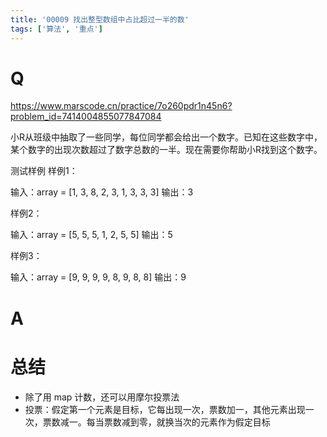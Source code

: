```yaml
---
title: '00009 找出整型数组中占比超过一半的数'
tags: ['算法', '重点']
---
```


# Q

https://www.marscode.cn/practice/7o260pdr1n45n6?problem_id=7414004855077847084

小R从班级中抽取了一些同学，每位同学都会给出一个数字。已知在这些数字中，某个数字的出现次数超过了数字总数的一半。现在需要你帮助小R找到这个数字。

测试样例
样例1：

输入：array = [1, 3, 8, 2, 3, 1, 3, 3, 3]
输出：3

样例2：

输入：array = [5, 5, 5, 1, 2, 5, 5]
输出：5

样例3：

输入：array = [9, 9, 9, 9, 8, 9, 8, 8]
输出：9

# A



# 总结

- 除了用 map 计数，还可以用摩尔投票法
- 投票：假定第一个元素是目标，它每出现一次，票数加一，其他元素出现一次，票数减一。每当票数减到零，就换当次的元素作为假定目标

<script>
  // function func(arr) {
  //   const map = new Map()
  //   const len = arr.length
  //   for(let x of arr) {
  //     const count = (map.get(x) || 0) + 1
  //     if (count > len / 2) return x
  //     map.set(x, count)
  //   }
  // }
  function func(arr) {
    let count = 0
    let res = null
    for (let x of arr) {
      if (count === 0) {
        res = x
        count ++
      } else if (x === res) {
        count ++
      } else {
        count --
      }
    }
    return res
  }
  console.log(func([1, 3, 8, 2, 3, 1, 3, 3, 3]))
  console.log(func([5, 5, 5, 1, 2, 5, 5]))
  console.log(func([9, 9, 9, 9, 8, 9, 8, 8]))
</script>